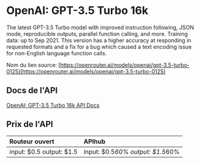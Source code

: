 # OpenAI: GPT-3.5 Turbo 16k

The latest GPT-3.5 Turbo model with improved instruction following, JSON mode, reproducible outputs, parallel function calling, and more. Training data: up to Sep 2021.
This version has a higher accuracy at responding in requested formats and a fix for a bug which caused a text encoding issue for non-English language function calls.

Nom du lien source: [https://openrouter.ai/models/openai/gpt-3.5-turbo-0125](https://openrouter.ai/models/openai/gpt-3.5-turbo-0125)

## Docs de l'API

[OpenAI: GPT-3.5 Turbo 16k API Docs](../apis/fr/OpenAI:_GPT-3.5_Turbo_16k.md)

## Prix de l'API

| Routeur ouvert | APIhub |
|:---|:---|
| input: $0.5 output: $1.5 | input: $0.5*60% output: $1.5*60% |
